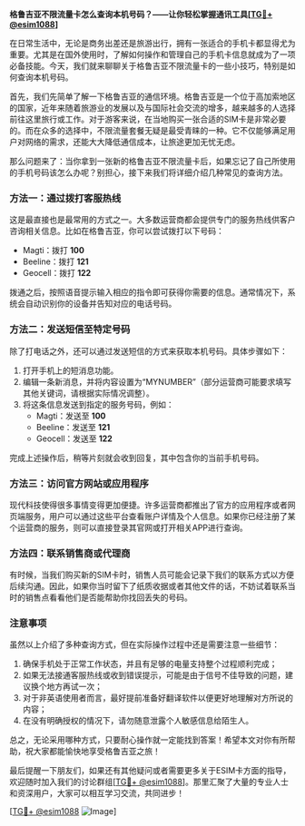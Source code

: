 **格鲁吉亚不限流量卡怎么查询本机号码？——让你轻松掌握通讯工具[[TG💪+ @esim1088](https://t.me/s/esim1088)]**

在日常生活中，无论是商务出差还是旅游出行，拥有一张适合的手机卡都显得尤为重要。尤其是在国外使用时，了解如何操作和管理自己的手机卡信息就成为了一项必备技能。今天，我们就来聊聊关于格鲁吉亚不限流量卡的一些小技巧，特别是如何查询本机号码。

首先，我们先简单了解一下格鲁吉亚的通信环境。格鲁吉亚是一个位于高加索地区的国家，近年来随着旅游业的发展以及与国际社会交流的增多，越来越多的人选择前往这里旅行或工作。对于游客来说，在当地购买一张合适的SIM卡是非常必要的。而在众多的选择中，不限流量套餐无疑是最受青睐的一种。它不仅能够满足用户对网络的需求，还能大大降低通信成本，让旅途更加无忧无虑。

那么问题来了：当你拿到一张新的格鲁吉亚不限流量卡后，如果忘记了自己所使用的手机号码该怎么办呢？别担心，接下来我们将详细介绍几种常见的查询方法。

### 方法一：通过拨打客服热线

这是最直接也是最常用的方式之一。大多数运营商都会提供专门的服务热线供客户咨询相关信息。比如在格鲁吉亚，你可以尝试拨打以下号码：

- Magti：拨打 **100**
- Beeline：拨打 **121**
- Geocell：拨打 **122**

拨通之后，按照语音提示输入相应的指令即可获得你需要的信息。通常情况下，系统会自动识别你的设备并告知对应的电话号码。

### 方法二：发送短信至特定号码

除了打电话之外，还可以通过发送短信的方式来获取本机号码。具体步骤如下：

1. 打开手机上的短消息功能。
2. 编辑一条新消息，并将内容设置为“MYNUMBER”（部分运营商可能要求填写其他关键词，请根据实际情况调整）。
3. 将这条信息发送到指定的服务号码，例如：
   - Magti：发送至 **100**
   - Beeline：发送至 **121**
   - Geocell：发送至 **122**

完成上述操作后，稍等片刻就会收到回复，其中包含你的当前手机号码。

### 方法三：访问官方网站或应用程序

现代科技使得很多事情变得更加便捷。许多运营商都推出了官方的应用程序或者网页端服务，用户可以通过这些平台查看账户详情及个人信息。如果你已经注册了某个运营商的服务，则可以直接登录其官网或打开相关APP进行查询。

### 方法四：联系销售商或代理商

有时候，当我们购买新的SIM卡时，销售人员可能会记录下我们的联系方式以方便后续沟通。因此，如果你当时留下了纸质收据或者其他文件的话，不妨试着联系当时的销售点看看他们是否能帮助你找回丢失的号码。

### 注意事项

虽然以上介绍了多种查询方式，但在实际操作过程中还是需要注意一些细节：

1. 确保手机处于正常工作状态，并且有足够的电量支持整个过程顺利完成；
2. 如果无法接通客服热线或收到错误提示，可能是由于信号不佳导致的问题，建议换个地方再试一次；
3. 对于非英语使用者而言，最好提前准备好翻译软件以便更好地理解对方所说的内容；
4. 在没有明确授权的情况下，请勿随意泄露个人敏感信息给陌生人。

总之，无论采用哪种方式，只要耐心操作就一定能找到答案！希望本文对你有所帮助，祝大家都能愉快地享受格鲁吉亚之旅！

最后提醒一下朋友们，如果还有其他疑问或者需要更多关于ESIM卡方面的指导，欢迎随时加入我们的讨论群组[[TG💪+ @esim1088](https://t.me/s/esim1088)]。那里汇聚了大量的专业人士和资深用户，大家可以相互学习交流，共同进步！

[[TG💪+ @esim1088](https://t.me/s/esim1088) ![Image](https://i.postimg.cc/4NQfJmqS/Snipaste-2025-05-13-00-14-12.png)]